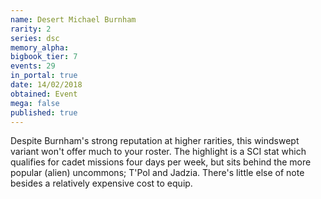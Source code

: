 ```yaml
---
name: Desert Michael Burnham
rarity: 2
series: dsc
memory_alpha:
bigbook_tier: 7
events: 29
in_portal: true
date: 14/02/2018
obtained: Event
mega: false
published: true
---
```


Despite Burnham's strong reputation at higher rarities, this windswept variant won't offer much to your roster. The highlight is a SCI stat which qualifies for cadet missions four days per week, but sits behind the more popular (alien) uncommons; T'Pol and Jadzia. There's little else of note besides a relatively expensive cost to equip.
